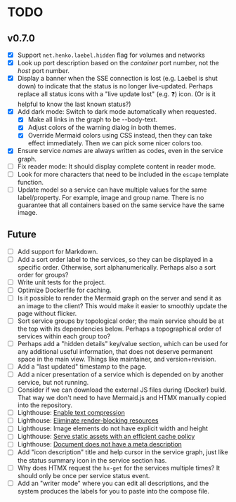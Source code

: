 # TODO

## v0.7.0

- [x] Support `net.henko.laebel.hidden` flag for volumes and networks
- [x] Look up port description based on the _container_ port number, not the _host_ port number.
- [x] Display a banner when the SSE connection is lost (e.g. Laebel is shut down) to indicate that the status is no longer live-updated.
  Perhaps replace all status icons with a "live update lost" (e.g. ❓) icon. (Or is it helpful to know the last known status?)
- [x] Add dark mode: Switch to dark mode automatically when requested.
    - [x] Make all links in the graph to be --body-text.
    - [x] Adjust colors of the warning dialog in both themes.
    - [x] Override Mermaid colors using CSS instead, then they can take effect immediately. Then we can pick some nicer colors too.
- [x] Ensure service _names_ are always written as codes, even in the service graph.
- [ ] Fix reader mode: It should display complete content in reader mode.
- [ ] Look for more characters that need to be included in the `escape` template function.
- [ ] Update model so a service can have multiple values for the same label/property.
  For example, image and group name.
  There is no guarantee that all containers based on the same service have the same image.

## Future

- [ ] Add support for Markdown.
- [ ] Add a sort order label to the services, so they can be displayed in a specific order.
      Otherwise, sort alphanumerically. Perhaps also a sort order for groups?
- [ ] Write unit tests for the project.
- [ ] Optimize Dockerfile for caching.
- [ ] Is it possible to render the Mermaid graph on the server and send it as an image to the client?
      This would make it easier to smoothly update the page without flicker.
- [ ] Sort service groups by topological order; the main service should be at the top with its dependencies below.
      Perhaps a topographical order of services within each group too?
- [ ] Perhaps add a "hidden details" key/value section, which can be used for any additional useful information, 
      that does not deserve permanent space in the main view. Things like maintainer, and version+revision.
- [ ] Add a "last updated" timestamp to the page.
- [ ] Add a nicer presentation of a service which is depended on by another service, but not running.
- [ ] Consider if we can download the external JS files during (Docker) build.
      That way we don't need to have Mermaid.js and HTMX manually copied into the repository.
- [ ] Lighthouse: [Enable text compression](https://developer.chrome.com/docs/lighthouse/performance/uses-text-compression/)
- [ ] Lighthouse: [Eliminate render-blocking resources](https://developer.chrome.com/docs/lighthouse/performance/render-blocking-resources/)
- [ ] Lighthouse: Image elements do not have explicit width and height
- [ ] Lighthouse: [Serve static assets with an efficient cache policy](https://developer.chrome.com/docs/lighthouse/performance/uses-long-cache-ttl/)
- [ ] Lighthouse: [Document does not have a meta description](https://developer.chrome.com/docs/lighthouse/seo/meta-description/)
- [ ] Add "icon description" title and help cursor in the service graph, just like the status summary icon in the service section has.
- [ ] Why does HTMX request the `hx-get` for the services multiple times? It should only be once per service status event.
- [ ] Add an "writer mode" where you can edit all descriptions, and the system produces the labels for you to paste into the compose file.